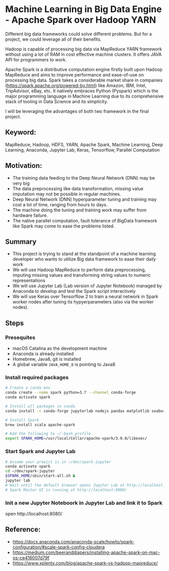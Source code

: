 
# Machine Learning in Big Data Engine - Apache Spark over Hadoop YARN

Different big data frameworks could solve different problems. But for a project, we could leverage all of their benefits. 

Hadoop is capable of processing big data via MapReduce YARN framework without using a lot of RAM in cost effective machine clusters. It offers JAVA API for programmers to work.

Apache Spark is a distributive computation engine firstly built upon Hadoop MapReduce and aims to improve performance and ease-of-use on processing big data. Spark takes a considerable market share in companies (https://spark.apache.org/powered-by.html) like Amazon, IBM, Intel, TripAdvisor, eBay, etc. It natively embraces Python (Pyspark) which is the major programming language in Machine Learning due to its comprehensive stack of tooling in Data Science and its simplicity.

I will be leveraging the advantages of both two framework in the final project.

## Keyword:
MapReduce, Hadoop, HDFS, YARN, Apache Spark, Machine Learning, Deep Learning, Anaconda, Jupyter Lab, Keras, Tensorflow, Parallel Computation

## Motivation:
- The training data feeding to the Deep Neural Network (DNN) may be very big
- The data preprocessing like data transformation, missing value imputation may not be possible in regular machines.
- Deep Neural Network (DNN) hyperparameter tuning and training may cost a lot of time, ranging from hours to days.
- The machine doing the tuning and training work may suffer from hardware failure.
- The native parallel computation, fault tolerance of BigData framework like Spark may come to ease the problems listed.

## Summary

- This project is trying to stand at the standpoint of a machine learning developer who wants to utilize Big data framework to ease their daily work
- We will use Hadoop MapReduce to perform data preprocessing, imputing missing values and transforming string values to numeric representations
- We will use Jupyter Lab (Lab version of Jupyter Notebook) managed by Anaconda to develop and test the Spark script interactively
- We will use Keras over Tensorflow 2 to train a neural network in Spark worker nodes after tuning its hypyerparameters (also via the worker nodes).

## Steps

### Presequites
- macOS Catalina as the development machine
- Anaconda is already installed
- Homebrew, Java8, git is installed
- A global variable `JAVA_HOME_8` is pointing to Java8

### Install required packages

```bash
# Create a conda env
conda create --name spark python=3.7 --channel conda-forge
conda activate spark

# Install all packages in conda
conda install -c conda-forge jupyterlab nodejs pandas matplotlib seaborn numpy scipy scikit-learn tensorflow pyspark

# Install Spark
brew install scala apache-spark

# Add the following to ~/.bash_profile
export SPARK_HOME=/usr/local/Cellar/apache-spark/3.0.0/libexec/
```

### Start Spark and Jupyter Lab

```bash
# Assume your proejct is in ~/dev/spark-jupyter
conda activate spark
cd ~/dev/spark-jupyter
$SPARK_HOME/sbin/start-all.sh & 
jupyter lab
# Wait until the default browser opens Jupyter Lab at http://localhost:8888/lab or http://localhost:8889/lab
# Spark Master UI is running at http://localhost:8080/
```

### Init a new Jupyter Noteboork in Jupyter Lab and link it to Spark

open http://localhost:8080/


## Reference:
- https://docs.anaconda.com/anaconda-scale/howto/spark-configuration/#scale-spark-config-cloudera
- https://medium.com/beeranddiapers/installing-apache-spark-on-mac-os-ce416007d79f
- https://www.xplenty.com/blog/apache-spark-vs-hadoop-mapreduce/


